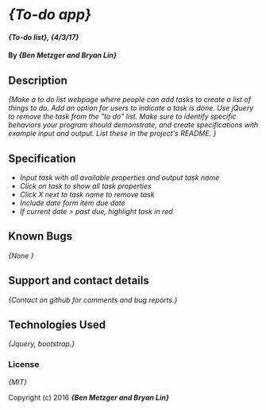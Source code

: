 # _{To-do app}_

#### _{To-do list}, {4/3/17}_

#### By _**{Ben Metzger and Bryan Lin}**_

## Description

_{Make a to do list webpage where people can add tasks to create a list of things to do. Add an option for users to indicate a task is done. Use jQuery to remove the task from the "to do" list. Make sure to identify specific behaviors your program should demonstrate, and create specifications with example input and output. List these in the project's README. }_

## Specification

* _Input task with all available properties and output task name_
* _Click on task to show all task properties_
* _Click X next to task name to remove task_
* _Include date form item due date_
* _If current date > past due, highlight task in red_

## Known Bugs

_{None }_

## Support and contact details

_{Contact on github for comments and bug reports.}_

## Technologies Used

_{Jquery, bootstrap.}_

### License

*{MIT}*

Copyright (c) 2016 **_{Ben Metzger and Bryan Lin}_**

